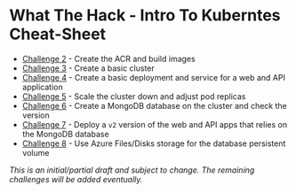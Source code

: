 # What The Hack - Intro To Kuberntes Cheat-Sheet

- [Challenge 2](./challenge2/) - Create the ACR and build images
- [Challenge 3](./challenge3/) - Create a basic cluster
- [Challenge 4](./challenge4/) - Create a basic deployment and service for a web and API application
- [Challenge 5](./challenge5/) - Scale the cluster down and adjust pod replicas
- [Challenge 6](./challenge6/) - Create a MongoDB database on the cluster and check the version
- [Challenge 7](./challenge7/) - Deploy a `v2` version of the web and API apps that relies on the MongoDB database
- [Challenge 8](./challenge8/) - Use Azure Files/Disks storage for the database persistent volume

*This is an initial/partial draft and subject to change. The remaining challenges will be added eventually.*